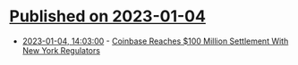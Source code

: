 # [Published on 2023-01-04](index.md)

* [2023-01-04, 14:03:00](https://tech.slashdot.org/story/23/01/04/143255/coinbase-reaches-100-million-settlement-with-new-york-regulators?utm_source=rss1.0mainlinkanon&utm_medium=feed) - [Coinbase Reaches $100 Million Settlement With New York Regulators](https://tech.slashdot.org/story/23/01/04/143255/coinbase-reaches-100-million-settlement-with-new-york-regulators?utm_source=rss1.0mainlinkanon&utm_medium=feed)
